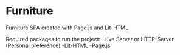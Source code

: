 # Furniture
 Furniture SPA created with Page.js and Lit-HTML
 
 Required packages to run the project:
 -Live Server or HTTP-Server (Personal preference)
 -Lit-HTML
 -Page.js
